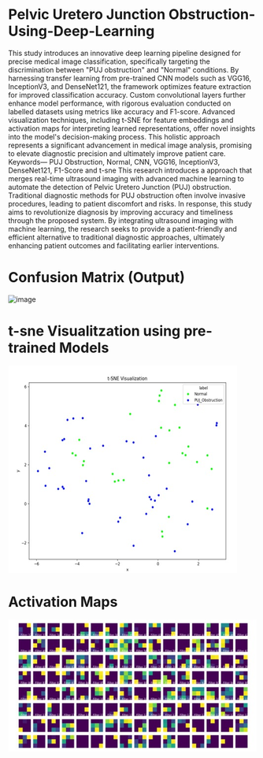 # Pelvic Uretero Junction Obstruction-Using-Deep-Learning
This study introduces an innovative deep learning pipeline designed for precise medical image classification, specifically targeting the discrimination between "PUJ obstruction" and "Normal" conditions. By harnessing transfer learning from pre-trained CNN models such as VGG16, InceptionV3, and DenseNet121, the framework optimizes feature extraction for improved classification accuracy. Custom convolutional layers further enhance model performance, with rigorous evaluation conducted on labelled datasets using metrics like accuracy and F1-score. Advanced visualization techniques, including t-SNE for feature embeddings and activation maps for interpreting learned representations, offer novel insights into the model's decision-making process. This holistic approach represents a significant advancement in medical image analysis, promising to elevate diagnostic precision and ultimately improve patient care.
Keywords— PUJ Obstruction, Normal, CNN, VGG16, InceptionV3, DenseNet121, F1-Score and t-sne
This research introduces a approach that merges real-time ultrasound imaging with advanced machine learning to automate the detection of Pelvic Uretero Junction (PUJ) obstruction. Traditional diagnostic methods for PUJ obstruction often involve invasive procedures, leading to patient discomfort and risks. In response, this study aims to revolutionize diagnosis by improving accuracy and timeliness through the proposed system. By integrating ultrasound imaging with machine learning, the research seeks to provide a patient-friendly and efficient alternative to traditional diagnostic approaches, ultimately enhancing patient outcomes and facilitating earlier interventions.

# Confusion Matrix (Output)
  
 ![image]((https://github.com/srishti24jais/Pelvic-Uretero-Junction-Obstruction/blob/91068a9250b6b5379d0f7da743e007de3e2ef485/1.jpg))

# t-sne Visualitzation using pre-trained Models

![image](https://github.com/srishti24jais/Pelvic-Uretero-Junction-Obstruction/blob/91068a9250b6b5379d0f7da743e007de3e2ef485/2.jpg)

# Activation Maps

![image](https://github.com/srishti24jais/Pelvic-Uretero-Junction-Obstruction/blob/91068a9250b6b5379d0f7da743e007de3e2ef485/3.jpg)
 

